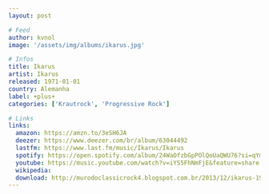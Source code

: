 ```yaml
---
layout: post

# Feed
author: kvnol
image: '/assets/img/albums/ikarus.jpg'

# Infos
title: Ikarus
artist: Ikarus
released: 1971-01-01
country: Alemanha
label: +plus+
categories: ['Krautrock', 'Progressive Rock']

# Links
links:
  amazon: https://amzn.to/3eSH6JA
  deezer: https://www.deezer.com/br/album/63044492
  lastfm: https://www.last.fm/music/Ikarus/Ikarus
  spotify: https://open.spotify.com/album/24WaOfzbGpPOlQoUaQWU76?si=qYm82bwtQoOyFrToz4oL8A
  youtube: https://music.youtube.com/watch?v=iYS5FhNmFjE&feature=share
  wikipedia:
  download: http://murodoclassicrock4.blogspot.com.br/2013/12/ikarus-1971.html
---
```

